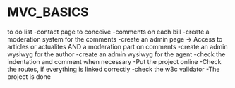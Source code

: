 # MVC_BASICS

to do list
-contact page to conceive
-comments on each bill
-create a moderation system for the comments
-create an admin page -> Access to articles or actualites AND a moderation part on comments
-create an admin wysiwyg for the author
-create an admin wysiwyg for the agent
-check the indentation and comment when necessary
-Put the project online
-Check the routes, if everything is linked correctly
-check the w3c validator
-The project is done